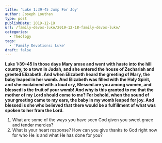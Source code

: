 ```yaml
---
title: 'Luke 1:39-45 Jump For Joy'
author: Joseph Louthan
type: post
publishDate: 2019-12-18
url: /family-devos-luke/2019-12-18-family-devos-luke/
categories:
  - Theology
tags:
  - 'Family Devotions: Luke'
draft: false
---
```


**Luke 1:39-45 In those days Mary arose and went with haste into the hill country, to a town in Judah,  and she entered the house of Zechariah and greeted Elizabeth.  And when Elizabeth heard the greeting of Mary, the baby leaped in her womb. And Elizabeth was filled with the Holy Spirit,  and she exclaimed with a loud cry, Blessed are you among women, and blessed is the fruit of your womb!  And why is this granted to me that the mother of my Lord should come to me?  For behold, when the sound of your greeting came to my ears, the baby in my womb leaped for joy.  And blessed is she who believed that there would be a fulfillment of what was spoken to her from the Lord.**

1. What are some of the ways you have seen God given you sweet grace and tender mercies?
2. What is your heart response? How can you give thanks to God right now for who He is and what He has done for you?